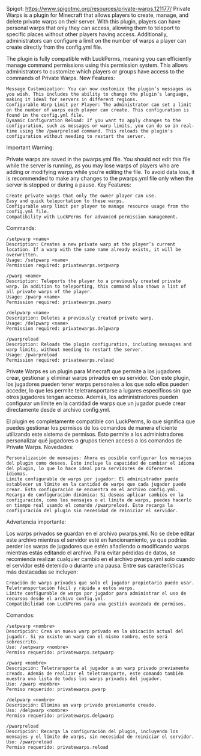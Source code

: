 Spigot: https://www.spigotmc.org/resources/private-warps.121177/
Private Warps is a plugin for Minecraft that allows players to create, manage, and delete private warps on their server. With this plugin, players can have personal warps that only they can access, allowing them to teleport to specific places without other players having access. Additionally, administrators can configure a limit on the number of warps a player can create directly from the config.yml file.

The plugin is fully compatible with LuckPerms, meaning you can efficiently manage command permissions using this permission system. This allows administrators to customize which players or groups have access to the commands of Private Warps.
New Features:

    Message Customization: You can now customize the plugin’s messages as you wish. This includes the ability to change the plugin’s language, making it ideal for servers in different regions.
    Configurable Warp Limit per Player: The administrator can set a limit on the number of warps each player can create. This configuration is found in the config.yml file.
    Dynamic Configuration Reload: If you want to apply changes to the configuration, such as messages or warp limits, you can do so in real-time using the /pwarpreload command. This reloads the plugin's configuration without needing to restart the server.

Important Warning:

Private warps are saved in the pwarps.yml file. You should not edit this file while the server is running, as you may lose warps of players who are adding or modifying warps while you’re editing the file. To avoid data loss, it is recommended to make any changes to the pwarps.yml file only when the server is stopped or during a pause.
Key Features:

    Create private warps that only the owner player can use.
    Easy and quick teleportation to these warps.
    Configurable warp limit per player to manage resource usage from the config.yml file.
    Compatibility with LuckPerms for advanced permission management.

Commands:

    /setpwarp <name>
    Description: Creates a new private warp at the player’s current location. If a warp with the same name already exists, it will be overwritten.
    Usage: /setpwarp <name>
    Permission required: privatewarps.setpwarp

    /pwarp <name>
    Description: Teleports the player to a previously created private warp. In addition to teleporting, this command also shows a list of all private warps of the player.
    Usage: /pwarp <name>
    Permission required: privatewarps.pwarp

    /delpwarp <name>
    Description: Deletes a previously created private warp.
    Usage: /delpwarp <name>
    Permission required: privatewarps.delpwarp

    /pwarpreload
    Description: Reloads the plugin configuration, including messages and warp limits, without needing to restart the server.
    Usage: /pwarpreload
    Permission required: privatewarps.reload

Private Warps es un plugin para Minecraft que permite a los jugadores crear, gestionar y eliminar warps privados en su servidor. Con este plugin, los jugadores pueden tener warps personales a los que solo ellos pueden acceder, lo que les permite teletransportarse a lugares específicos sin que otros jugadores tengan acceso. Además, los administradores pueden configurar un límite en la cantidad de warps que un jugador puede crear directamente desde el archivo config.yml.

El plugin es completamente compatible con LuckPerms, lo que significa que puedes gestionar los permisos de los comandos de manera eficiente utilizando este sistema de permisos. Esto permite a los administradores personalizar qué jugadores o grupos tienen acceso a los comandos de Private Warps.
Novedades:

    Personalización de mensajes: Ahora es posible configurar los mensajes del plugin como desees. Esto incluye la capacidad de cambiar el idioma del plugin, lo que lo hace ideal para servidores de diferentes idiomas.
    Límite configurable de warps por jugador: El administrador puede establecer un límite en la cantidad de warps que cada jugador puede crear. Esta configuración se encuentra en el archivo config.yml.
    Recarga de configuración dinámica: Si deseas aplicar cambios en la configuración, como los mensajes o el límite de warps, puedes hacerlo en tiempo real usando el comando /pwarpreload. Esto recarga la configuración del plugin sin necesidad de reiniciar el servidor.

Advertencia importante:

Los warps privados se guardan en el archivo pwarps.yml. No se debe editar este archivo mientras el servidor esté en funcionamiento, ya que podrías perder los warps de jugadores que estén añadiendo o modificando warps mientras estás editando el archivo. Para evitar pérdidas de datos, se recomienda realizar cualquier cambio en el archivo pwarps.yml solo cuando el servidor esté detenido o durante una pausa.
Entre sus características más destacadas se incluyen:

    Creación de warps privados que solo el jugador propietario puede usar.
    Teletransportación fácil y rápida a estos warps.
    Límite configurable de warps por jugador para administrar el uso de recursos desde el archivo config.yml.
    Compatibilidad con LuckPerms para una gestión avanzada de permisos.

Comandos:

    /setpwarp <nombre>
    Descripción: Crea un nuevo warp privado en la ubicación actual del jugador. Si ya existe un warp con el mismo nombre, este será sobrescrito.
    Uso: /setpwarp <nombre>
    Permiso requerido: privatewarps.setpwarp

    /pwarp <nombre>
    Descripción: Teletransporta al jugador a un warp privado previamente creado. Además de realizar el teletransporte, este comando también muestra una lista de todos los warps privados del jugador.
    Uso: /pwarp <nombre>
    Permiso requerido: privatewarps.pwarp

    /delpwarp <nombre>
    Descripción: Elimina un warp privado previamente creado.
    Uso: /delpwarp <nombre>
    Permiso requerido: privatewarps.delpwarp

    /pwarpreload
    Descripción: Recarga la configuración del plugin, incluyendo los mensajes y el límite de warps, sin necesidad de reiniciar el servidor.
    Uso: /pwarpreload
    Permiso requerido: privatewarps.reload
